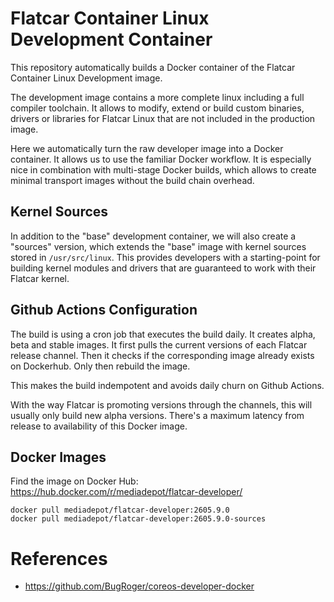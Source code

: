# Flatcar Container Linux Development Container

This repository automatically builds a Docker container of the Flatcar Container
Linux Development image.

The development image contains a more complete linux including a full compiler
toolchain. It allows to modify, extend or build custom binaries, drivers or libraries
for Flatcar Linux that are not included in the production image.

Here we automatically turn the raw developer image into a Docker container. It
allows us to use the familiar Docker workflow. It is especially nice in
combination with multi-stage Docker builds, which allows to create minimal
transport images without the build chain overhead.

## Kernel Sources

In addition to the "base" development container, we will also create a "sources" version, which extends the "base" image
with kernel sources stored in `/usr/src/linux`. This provides developers with a starting-point for building kernel modules
and drivers that  are guaranteed to work with their Flatcar kernel.

## Github Actions Configuration

The build is using a cron job that executes the build daily. It creates alpha,
beta and stable images. It first pulls the current versions of each Flatcar
release channel. Then it checks if the corresponding image already exists on
Dockerhub. Only then rebuild the image.

This makes the build indempotent and avoids daily churn on Github Actions.

With the way Flatcar is promoting versions through the channels, this will
usually only build new alpha versions. There's a maximum latency from release
to availability of this Docker image.

## Docker Images

Find the image on Docker Hub: https://hub.docker.com/r/mediadepot/flatcar-developer/

```
docker pull mediadepot/flatcar-developer:2605.9.0
docker pull mediadepot/flatcar-developer:2605.9.0-sources
```


# References

- https://github.com/BugRoger/coreos-developer-docker
